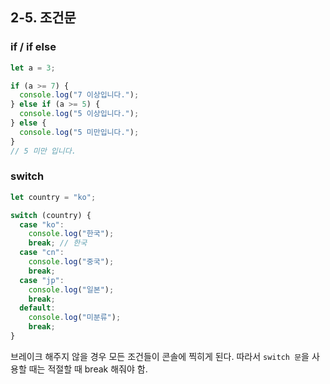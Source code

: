 ## 2-5. 조건문

### if / if else

```jsx
let a = 3;

if (a >= 7) {
  console.log("7 이상입니다.");
} else if (a >= 5) {
  console.log("5 이상입니다.");
} else {
  console.log("5 미만입니다.");
}
// 5 미만 입니다.
```

### switch

```jsx
let country = "ko";

switch (country) {
  case "ko":
    console.log("한국");
    break; // 한국
  case "cn":
    console.log("중국");
    break;
  case "jp":
    console.log("일본");
    break;
  default:
    console.log("미분류");
    break;
}
```

브레이크 해주지 않을 경우
모든 조건들이 콘솔에 찍히게 된다.
따라서 `switch 문`을 사용할 때는 적절할 때 break 해줘야 함.
